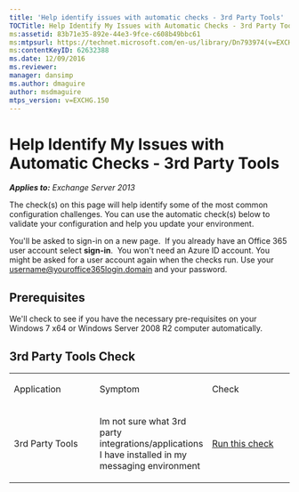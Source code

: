 ```yaml
---
title: 'Help identify issues with automatic checks - 3rd Party Tools'
TOCTitle: Help Identify My Issues with Automatic Checks - 3rd Party Tools
ms:assetid: 83b71e35-892e-44e3-9fce-c608b49bbc61
ms:mtpsurl: https://technet.microsoft.com/en-us/library/Dn793974(v=EXCHG.150)
ms:contentKeyID: 62632388
ms.date: 12/09/2016
ms.reviewer: 
manager: dansimp
ms.author: dmaguire
author: msdmaguire
mtps_version: v=EXCHG.150
---
```


# Help Identify My Issues with Automatic Checks - 3rd Party Tools

_**Applies to:** Exchange Server 2013_

The check(s) on this page will help identify some of the most common configuration challenges. You can use the automatic check(s) below to validate your configuration and help you update your environment.

You'll be asked to sign-in on a new page.  If you already have an Office 365 user account select **sign-in**.  You won't need an Azure ID account. You might be asked for a user account again when the checks run. Use your username@youroffice365login.domain and your password.

## Prerequisites

We'll check to see if you have the necessary pre-requisites on your Windows 7 x64 or Windows Server 2008 R2 computer automatically.

## 3rd Party Tools Check

<table>
<colgroup>
<col style="width: 33%" />
<col style="width: 33%" />
<col style="width: 33%" />
</colgroup>
<tbody>
<tr class="odd">
<td><p>Application</p></td>
<td><p>Symptom</p></td>
<td><p>Check</p></td>
</tr>
<tr class="even">
<td><p>3rd Party Tools</p></td>
<td><p>Im not sure what 3rd party integrations/applications I have installed in my messaging environment</p></td>
<td><p><a href="https://go.microsoft.com/?linkid=9834907">Run this check</a></p></td>
</tr>
</tbody>
</table>
